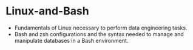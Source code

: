# Linux-and-Bash
- Fundamentals of Linux necessary to perform data engineering tasks.  
- Bash and zsh configurations and the syntax needed to manage and manipulate databases in a Bash environment.
